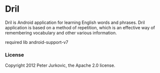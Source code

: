 Dril
====

Dril is Android application for learning English words and phrases. Dril application is based on a method of repetition, which is an effective way of remembering vocabulary and other various information.

required lib android-support-v7

### License

Copyright 2012 Peter Jurkovic, the Apache 2.0 license.
